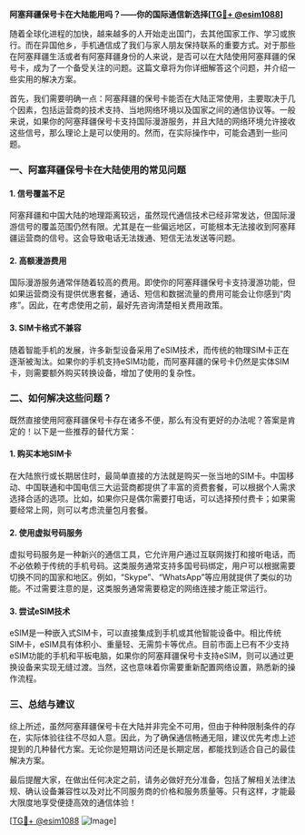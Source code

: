 **阿塞拜疆保号卡在大陆能用吗？——你的国际通信新选择[[TG💪+ @esim1088](https://t.me/s/esim1088)]**

随着全球化进程的加快，越来越多的人开始走出国门，去其他国家工作、学习或旅行。而在异国他乡，手机通信成了我们与家人朋友保持联系的重要方式。对于那些在阿塞拜疆生活或者有阿塞拜疆身份的人来说，是否可以在大陆使用阿塞拜疆的保号卡，成为了一个备受关注的问题。这篇文章将为你详细解答这个问题，并介绍一些实用的解决方案。

首先，我们需要明确一点：阿塞拜疆的保号卡能否在大陆正常使用，主要取决于几个因素，包括运营商的技术支持、当地网络环境以及国家之间的通信协议等。一般来说，如果你的阿塞拜疆保号卡支持国际漫游服务，并且大陆的网络环境允许接收这些信号，那么理论上是可以使用的。然而，在实际操作中，可能会遇到一些问题。

### 一、阿塞拜疆保号卡在大陆使用的常见问题

#### 1. **信号覆盖不足**
   阿塞拜疆和中国大陆的地理距离较远，虽然现代通信技术已经非常发达，但国际漫游信号的覆盖范围仍然有限。尤其是在一些偏远地区，可能根本无法接收到阿塞拜疆运营商的信号。这会导致电话无法拨通、短信无法发送等问题。

#### 2. **高额漫游费用**
   国际漫游服务通常伴随着较高的费用。即使你的阿塞拜疆保号卡支持漫游功能，但如果运营商没有提供优惠套餐，通话、短信和数据流量的费用可能会让你感到“肉疼”。因此，在考虑使用之前，最好先咨询清楚相关费用政策。

#### 3. **SIM卡格式不兼容**
   随着智能手机的发展，许多新型设备采用了eSIM技术，而传统的物理SIM卡正在逐渐被淘汰。如果你的手机支持eSIM功能，而阿塞拜疆的保号卡仍然是实体SIM卡，则需要额外购买转换设备，增加了使用的复杂性。

### 二、如何解决这些问题？

既然直接使用阿塞拜疆保号卡存在诸多不便，那么有没有更好的办法呢？答案是肯定的！以下是一些推荐的替代方案：

#### 1. **购买本地SIM卡**
   在大陆旅行或长期居住时，最简单直接的方法就是购买一张当地的SIM卡。中国移动、中国联通和中国电信三大运营商都提供了丰富的资费套餐，可以根据个人需求选择合适的选项。比如，如果你只是偶尔需要打电话，可以选择预付费卡；如果需要经常上网，则可以考虑流量包月套餐。

#### 2. **使用虚拟号码服务**
   虚拟号码服务是一种新兴的通信工具，它允许用户通过互联网拨打和接听电话，而不必依赖于传统的手机号码。这类服务通常支持多国号码绑定，用户可以根据需要切换不同的国家和地区。例如，“Skype”、“WhatsApp”等应用就提供了类似的功能。不过需要注意的是，这类服务通常需要稳定的网络连接才能正常运行。

#### 3. **尝试eSIM技术**
   eSIM是一种嵌入式SIM卡，可以直接集成到手机或其他智能设备中。相比传统SIM卡，eSIM具有体积小、重量轻、无需剪卡等优点。目前市面上已有不少支持eSIM功能的手机和平板电脑，如果你的阿塞拜疆保号卡支持eSIM，则可以通过更换设备来实现无缝过渡。当然，这也意味着你需要重新配置网络设置，熟悉新的操作流程。

### 三、总结与建议

综上所述，虽然阿塞拜疆保号卡在大陆并非完全不可用，但由于种种限制条件的存在，实际体验往往不尽如人意。因此，为了确保通信畅通无阻，建议优先考虑上述提到的几种替代方案。无论你是短期访问还是长期定居，都能找到适合自己的最佳解决方案。

最后提醒大家，在做出任何决定之前，请务必做好充分准备，包括了解相关法律法规、确认设备兼容性以及对比不同服务商的价格和服务质量等。只有这样，才能最大限度地享受便捷高效的通信体验！

[[TG💪+ @esim1088](https://t.me/s/esim1088) ![Image](https://i.postimg.cc/4NQfJmqS/Snipaste-2025-05-13-00-14-12.png)]
